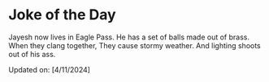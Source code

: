 # Joke of the Day

<!-- #joke -->
Jayesh now lives in Eagle Pass. He has a set of balls made out of brass. When they clang together, They cause stormy weather. And lighting shoots out of his ass.

Updated on: [4/11/2024]
<!-- #jokeEnd -->